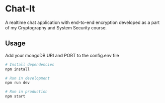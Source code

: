 # Chat-It
A realtime chat application with end-to-end encryption developed as a part of my Cryptography and System Security course. 

## Usage

Add your mongoDB URI and PORT to the config.env file

``` bash
# Install dependencies
npm install

# Run in development
npm run dev

# Run in production
npm start
```